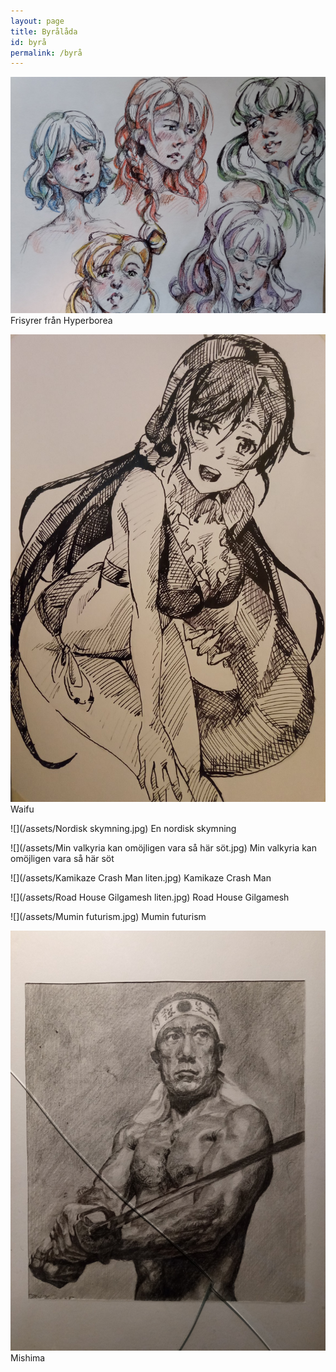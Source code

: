 ```yaml
---
layout: page
title: Byrålåda
id: byrå
permalink: /byrå
---
```


![](/assets/Hyperborea.jpg)
Frisyrer från Hyperborea

![](/assets/waifu.jpg)
Waifu

![](/assets/Nordisk skymning.jpg)
En nordisk skymning

![](/assets/Min valkyria kan omöjligen vara så här söt.jpg)
Min valkyria kan omöjligen vara så här söt

![](/assets/Kamikaze Crash Man liten.jpg)
Kamikaze Crash Man

![](/assets/Road House Gilgamesh liten.jpg)
Road House Gilgamesh

![](/assets/Mumin futurism.jpg)
Mumin futurism

![](/assets/Mishima.jpg)
Mishima